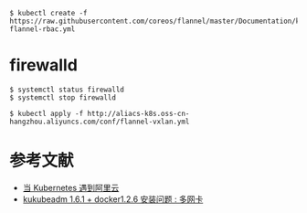 

```
$ kubectl create -f https://raw.githubusercontent.com/coreos/flannel/master/Documentation/kube-flannel-rbac.yml
```




# firewalld
```
$ systemctl status firewalld
$ systemctl stop firewalld
```


```
$ kubectl apply -f http://aliacs-k8s.oss-cn-hangzhou.aliyuncs.com/conf/flannel-vxlan.yml
```


# 参考文献
- [当 Kubernetes 遇到阿里云](https://yq.aliyun.com/articles/68921#)
- [kukubeadm 1.6.1 + docker1.2.6 安装问题 : 多网卡](http://www.cnblogs.com/fengjian2016/p/6689212.html?utm_source=itdadao&utm_medium=referral)
